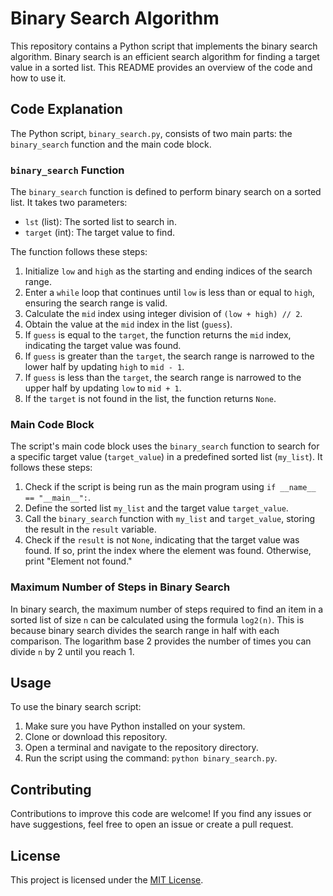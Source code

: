 # Binary Search Algorithm

This repository contains a Python script that implements the binary search algorithm. Binary search is an efficient search algorithm for finding a target value in a sorted list. This README provides an overview of the code and how to use it.

## Code Explanation

The Python script, `binary_search.py`, consists of two main parts: the `binary_search` function and the main code block.

### `binary_search` Function

The `binary_search` function is defined to perform binary search on a sorted list. It takes two parameters:
- `lst` (list): The sorted list to search in.
- `target` (int): The target value to find.

The function follows these steps:
1. Initialize `low` and `high` as the starting and ending indices of the search range.
2. Enter a `while` loop that continues until `low` is less than or equal to `high`, ensuring the search range is valid.
3. Calculate the `mid` index using integer division of `(low + high) // 2`.
4. Obtain the value at the `mid` index in the list (`guess`).
5. If `guess` is equal to the `target`, the function returns the `mid` index, indicating the target value was found.
6. If `guess` is greater than the `target`, the search range is narrowed to the lower half by updating `high` to `mid - 1`.
7. If `guess` is less than the `target`, the search range is narrowed to the upper half by updating `low` to `mid + 1`.
8. If the `target` is not found in the list, the function returns `None`.

### Main Code Block

The script's main code block uses the `binary_search` function to search for a specific target value (`target_value`) in a predefined sorted list (`my_list`). It follows these steps:
1. Check if the script is being run as the main program using `if __name__ == "__main__":`.
2. Define the sorted list `my_list` and the target value `target_value`.
3. Call the `binary_search` function with `my_list` and `target_value`, storing the result in the `result` variable.
4. Check if the `result` is not `None`, indicating that the target value was found. If so, print the index where the element was found. Otherwise, print "Element not found."

### Maximum Number of Steps in Binary Search

In binary search, the maximum number of steps required to find an item in a sorted list of size `n` can be calculated using the formula `log2(n)`. This is because binary search divides the search range in half with each comparison. The logarithm base 2 provides the number of times you can divide `n` by 2 until you reach 1.

## Usage

To use the binary search script:
1. Make sure you have Python installed on your system.
2. Clone or download this repository.
3. Open a terminal and navigate to the repository directory.
4. Run the script using the command: `python binary_search.py`.



## Contributing

Contributions to improve this code are welcome! If you find any issues or have suggestions, feel free to open an issue or create a pull request.

## License

This project is licensed under the [MIT License](LICENSE).